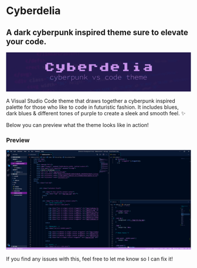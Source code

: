# Cyberdelia
## A dark cyberpunk inspired theme sure to elevate your code.

![Introduction Image](https://raw.githubusercontent.com/shadesofpixie/cyberdelia-theme/master/header-img.jpg)

A Visual Studio Code theme that draws together a cyberpunk inspired palette for those who like to code in futuristic fashion.
It includes blues, dark blues & different tones of purple to create a sleek and smooth feel. ✨

Below you can preview what the theme looks like in action!

### Preview

![Screenshot of theme](https://raw.githubusercontent.com/shadesofpixie/cyberdelia-theme/master/theme-screenshot.jpg)

If you find any issues with this, feel free to let me know so I can fix it!
